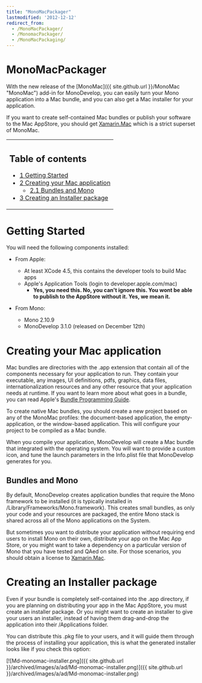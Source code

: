 ```yaml
---
title: "MonoMacPackager"
lastmodified: '2012-12-12'
redirect_from:
  - /MonoMacPackager/
  - /MonomacPackager/
  - /MonoMacPackaging/
---
```


MonoMacPackager
===============

With the new release of the [MonoMac]({{ site.github.url }}/MonoMac "MonoMac") add-in for MonoDevelop, you can easily turn your Mono application into a Mac bundle, and you can also get a Mac installer for your application.

If you want to create self-contained Mac bundles or publish your software to the Mac AppStore, you should get [Xamarin.Mac](http://xamarin.com/mac) which is a strict superset of MonoMac.

<table>
<col width="100%" />
<tbody>
<tr class="odd">
<td align="left"><h2>Table of contents</h2>
<ul>
<li><a href="#getting-started">1 Getting Started</a></li>
<li><a href="#creating-your-mac-application">2 Creating your Mac application</a>
<ul>
<li><a href="#bundles-and-mono">2.1 Bundles and Mono</a></li>
</ul></li>
<li><a href="#creating-an-installer-package">3 Creating an Installer package</a></li>
</ul></td>
</tr>
</tbody>
</table>

Getting Started
===============

You will need the following components installed:

-   From Apple:
    -   At least XCode 4.5, this contains the developer tools to build Mac apps
    -   Apple's Application Tools (login to developer.apple.com/mac)
        -   **Yes, you need this. No, you can't ignore this. You wont be able to publish to the AppStore without it. Yes, we mean it.**

-   From Mono:
    -   Mono 2.10.9
    -   MonoDevelop 3.1.0 (released on December 12th)

Creating your Mac application
=============================

Mac bundles are directories with the .app extension that contain all of the components necessary for your application to run. They contain your executable, any images, UI definitions, pdfs, graphics, data files, internationalization resources and any other resource that your application needs at runtime. If you want to learn more about what goes in a bundle, you can read Apple's [Bundle Programming Guide](http://developer.apple.com/library/mac/#documentation/CoreFoundation/Conceptual/CFBundles/Introduction/Introduction.html).

To create native Mac bundles, you should create a new project based on any of the MonoMac profiles: the document-based application, the empty-application, or the window-based application. This will configure your project to be compiled as a Mac bundle.

When you compile your application, MonoDevelop will create a Mac bundle that integrated with the operating system. You will want to provide a custom icon, and tune the launch parameters in the Info.plist file that MonoDevelop generates for you.

Bundles and Mono
----------------

By default, MonoDevelop creates application bundles that require the Mono framework to be installed (it is typically installed in /Library/Frameworks/Mono.framework). This creates small bundles, as only your code and your resources are packaged, the entire Mono stack is shared across all of the Mono applications on the System.

But sometimes you want to distribute your application without requiring end users to install Mono on their own, distribute your app on the Mac App Store, or you might want to take a dependency on a particular version of Mono that you have tested and QAed on site. For those scenarios, you should obtain a license to [Xamarin.Mac](http://xamarin.com/mac).

Creating an Installer package
=============================

Even if your bundle is completely self-contained into the .app directory, if you are planning on distributing your app in the Mac AppStore, you must create an installer package. Or you might want to create an installer to give your users an installer, instead of having them drag-and-drop the application into their /Applications folder.

You can distribute this .pkg file to your users, and it will guide them through the process of installing your application, this is what the generated installer looks like if you check this option:

[![Md-monomac-installer.png]({{ site.github.url }}/archived/images/a/ad/Md-monomac-installer.png)]({{ site.github.url }}/archived/images/a/ad/Md-monomac-installer.png)

